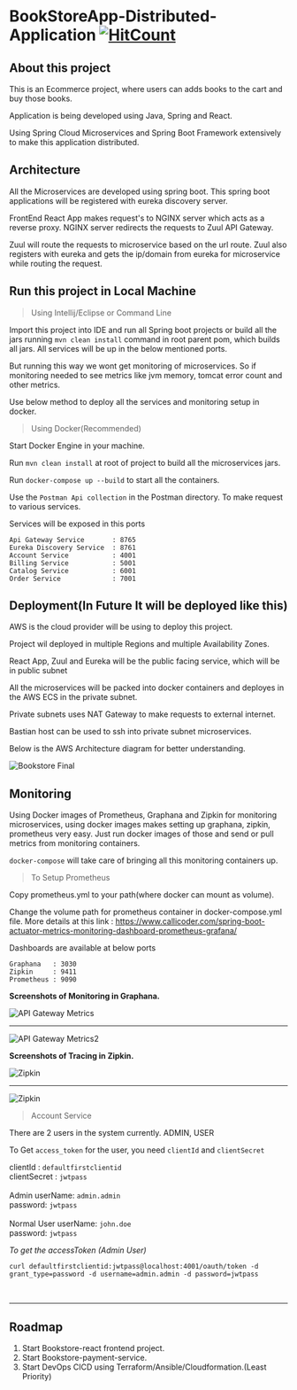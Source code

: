 # BookStoreApp-Distributed-Application [![HitCount](http://hits.dwyl.io/devdcores/BookStoreApp-Distributed-Application.svg)](http://hits.dwyl.io/devdcores/BookStoreApp-Distributed-Application)

## About this project
This is an Ecommerce project, where users can adds books to the cart and buy those books.

Application is being developed using Java, Spring and React.

Using Spring Cloud Microservices and Spring Boot Framework extensively to make this application distributed. 

## Architecture
All the Microservices are developed using spring boot. 
This spring boot applications will be registered with eureka discovery server.

FrontEnd React App makes request's to NGINX server which acts as a reverse proxy.
NGINX server redirects the requests to Zuul API Gateway. 

Zuul will route the requests to microservice
based on the url route. Zuul also registers with eureka and gets the ip/domain from eureka for microservice while routing the request. 

## Run this project in Local Machine

>Using Intellij/Eclipse or Command Line

Import this project into IDE and run all Spring boot projects or 
build all the jars running `mvn clean install` command in root parent pom, which builds all jars.
All services will be up in the below mentioned ports.

But running this way we wont get monitoring of microservices. 
So if monitoring needed to see metrics like jvm memory, tomcat error count and other metrics.

Use below method to deploy all the services and monitoring setup in docker.

>Using Docker(Recommended)

Start Docker Engine in your machine.

Run `mvn clean install` at root of project to build all the microservices jars.

Run `docker-compose up --build` to start all the containers.

Use the `Postman Api collection` in the Postman directory. To make request to various services.

Services will be exposed in this ports

```
Api Gateway Service       : 8765
Eureka Discovery Service  : 8761
Account Service           : 4001
Billing Service           : 5001
Catalog Service           : 6001
Order Service             : 7001
```


## Deployment(In Future It will be deployed like this)
AWS is the cloud provider will be using to deploy this project.

Project wil deployed in multiple Regions and multiple Availability Zones. 

React App, Zuul and Eureka will be the public facing service, which will be in public subnet

All the microservices will be packed into docker containers and deployes in the AWS ECS in the private subnet.

Private subnets uses NAT Gateway to make requests to external internet.

Bastian host can be used to ssh into private subnet microservices.

Below is the AWS Architecture diagram for better understanding.

![Bookstore Final](https://user-images.githubusercontent.com/14878408/65784998-000e4500-e171-11e9-96d7-b7c199e74c4c.jpg)


## Monitoring
Using Docker images of Prometheus, Graphana and Zipkin for monitoring microservices, 
using docker images makes setting up graphana, zipkin, prometheus very easy. Just run docker images of those and
send or pull metrics from monitoring containers.

`docker-compose` will take care of bringing all this monitoring containers up.

>To Setup Prometheus

Copy prometheus.yml to your path(where docker can mount as volume).

Change the volume path for prometheus container in docker-compose.yml file.
More details at this link : https://www.callicoder.com/spring-boot-actuator-metrics-monitoring-dashboard-prometheus-grafana/

Dashboards are available at below ports

```
Graphana   : 3030
Zipkin     : 9411
Prometheus : 9090
```

**Screenshots of Monitoring in Graphana.**

<img alt="API Gateway Metrics" src="https://user-images.githubusercontent.com/14878408/65935653-7c39ae80-e437-11e9-884e-8e2e0dce5b8c.png">
<hr>
<img alt="API Gateway Metrics2" src="https://user-images.githubusercontent.com/14878408/65935715-bb67ff80-e437-11e9-8e22-ce94d64cfb87.png">


**Screenshots of Tracing in Zipkin.**

<img alt="Zipkin" src="https://user-images.githubusercontent.com/14878408/65939069-6b426a80-e442-11e9-90fd-d54b60786d41.png">
<hr>
<img alt="Zipkin" src="https://user-images.githubusercontent.com/14878408/65939165-bb213180-e442-11e9-9ad7-5cfd4fa121ef.png">



> Account Service

There are 2 users in the system currently. 
ADMIN, USER

To Get `access_token` for the user, you need `clientId` and `clientSecret`

clientId : `defaultfirstclientid` <br />
clientSecret : `jwtpass` <br />
<br />
Admin userName: `admin.admin`  <br />
password: `jwtpass`<br />
<br />
Normal User userName: `john.doe`<br />
password: `jwtpass`
<br />

*To get the accessToken (Admin User)* 

```curl defaultfirstclientid:jwtpass@localhost:4001/oauth/token -d grant_type=password -d username=admin.admin -d password=jwtpass```

<br />
<hr>

## Roadmap

1. Start Bookstore-react frontend project.
2. Start Bookstore-payment-service.
3. Start DevOps CICD using Terraform/Ansible/Cloudformation.(Least Priority)